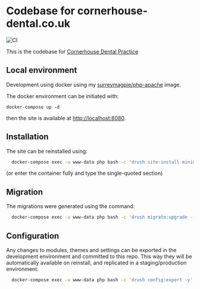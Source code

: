 # Codebase for cornerhouse-dental.co.uk

![CI](https://github.com/surreymagpie/cornerhouse-dental.co.uk/workflows/CI/badge.svg)

This is the codebase for [Cornerhouse Dental Practice](www.cornerhouse-dental.co.uk)

## Local environment

Development using docker using my [surreymagpie/php-apache](https://www.github.com/surreymagpie/php-apache) image.

The docker environment can be initiated with:

`docker-compose up -d`

then the site is available at [http://localhost:8080](http://localhost:8080).

## Installation

The site can be reinstalled using:

```bash
  docker-compose exec -u www-data php bash -c 'drush site:install minimal --db-url="mysql://drupal:drupal@db:3306/drupal" --site-name="Cornerhouse Dental Practice" --existing-config -y'
```

(or enter the container fully and type the single-quoted section)

## Migration

The migrations were generated using the command:

```bash
  docker-compose exec -u www-data php bash -c 'drush migrate:upgrade --legacy-db-key=drupal7 --legacy-root=../d7.cornerhouse-dental.co.uk --configure-only'
```

## Configuration

Any changes to modules, themes and settings can be exported in the development environment and committed to this repo. This way they will be automatically available on reinstall, and replicated in a staging/production environment.

```bash
  docker-compose exec -u www-data php bash -c 'drush config:export -y'
```
